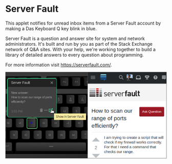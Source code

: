 # Server Fault

This applet notifies for unread inbox items from a Server Fault account by
making a Das Keyboard Q key blink in blue.

Server Fault is a question and answer site for system and network administrators. It's built and run by you as part of the Stack Exchange network of Q&A sites. With your help, we're working together to build a library of detailed answers to every question about programming.

For more information visit <https://serverfault.com/>.

![Server Fault inbox items on a Das Keybaord Q](assets/image.png "Server Fault alerts")

